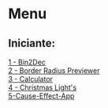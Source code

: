 # Menu
## Iniciante:
<a href="https://florenciogoncalves.github.io/80-projectos-git/1-Begginer/1-Bin2Dec-App/index.html">1 - Bin2Dec</a><br>
<a href="https://florenciogoncalves.github.io/80-projectos-git/1-Begginer/2-Border%20Radius%20Previewer/index.html">2 - Border Radius Previewer</a><br>
<a href="https://florenciogoncalves.github.io/80-projectos-git/1-Begginer/3-Calculator/index.html">3 - Calculator</a><br>
<a href="https://florenciogoncalves.github.io/80-projectos-git/1-Begginer/4-Christmas%20Light's/index.html">4 - Christmas Light's</a><br>
<a href="https://florenciogoncalves.github.io/80-projectos-git/1-Begginer/5-Cause-Effect-App">5-Cause-Effect-App</a>